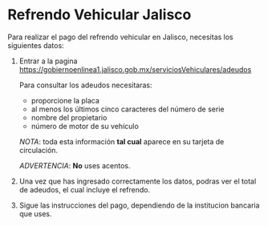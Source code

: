 # Refrendo Vehicular Jalisco

Para realizar el pago del refrendo vehicular en Jalisco, necesitas los siguientes datos:


1. Entrar a la pagina https://gobiernoenlinea1.jalisco.gob.mx/serviciosVehiculares/adeudos
   
   Para consultar los adeudos necesitaras:
   * proporcione la placa 
   * al menos los últimos cinco caracteres del número de serie
   * nombre del propietario
   * número de motor de su vehículo
   
   _NOTA_: toda esta información **tal cual** aparece en su tarjeta de circulación.

   _ADVERTENCIA_: **No** uses acentos.
   

3. Una vez que has ingresado correctamente los datos, podras ver el total de adeudos, el cual incluye el refrendo.

4. Sigue las instrucciones del pago, dependiendo de la institucion bancaria que uses.
